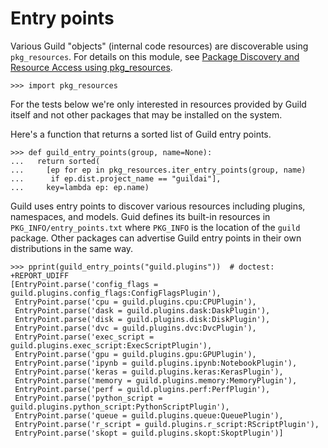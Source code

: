# Entry points

Various Guild "objects" (internal code resources) are discoverable
using `pkg_resources`. For details on this module, see [Package
Discovery and Resource Access using
pkg_resources](http://setuptools.readthedocs.io/en/latest/pkg_resources.html).

    >>> import pkg_resources

For the tests below we're only interested in resources provided by
Guild itself and not other packages that may be installed on the
system.

Here's a function that returns a sorted list of Guild entry points.

    >>> def guild_entry_points(group, name=None):
    ...   return sorted(
    ...     [ep for ep in pkg_resources.iter_entry_points(group, name)
    ...      if ep.dist.project_name == "guildai"],
    ...     key=lambda ep: ep.name)

Guild uses entry points to discover various resources including
plugins, namespaces, and models. Guid defines its built-in resources
in `PKG_INFO/entry_points.txt` where `PKG_INFO` is the location of the
`guild` package. Other packages can advertise Guild entry points in
their own distributions in the same way.

    >>> pprint(guild_entry_points("guild.plugins"))  # doctest: +REPORT_UDIFF
    [EntryPoint.parse('config_flags = guild.plugins.config_flags:ConfigFlagsPlugin'),
     EntryPoint.parse('cpu = guild.plugins.cpu:CPUPlugin'),
     EntryPoint.parse('dask = guild.plugins.dask:DaskPlugin'),
     EntryPoint.parse('disk = guild.plugins.disk:DiskPlugin'),
     EntryPoint.parse('dvc = guild.plugins.dvc:DvcPlugin'),
     EntryPoint.parse('exec_script = guild.plugins.exec_script:ExecScriptPlugin'),
     EntryPoint.parse('gpu = guild.plugins.gpu:GPUPlugin'),
     EntryPoint.parse('ipynb = guild.plugins.ipynb:NotebookPlugin'),
     EntryPoint.parse('keras = guild.plugins.keras:KerasPlugin'),
     EntryPoint.parse('memory = guild.plugins.memory:MemoryPlugin'),
     EntryPoint.parse('perf = guild.plugins.perf:PerfPlugin'),
     EntryPoint.parse('python_script = guild.plugins.python_script:PythonScriptPlugin'),
     EntryPoint.parse('queue = guild.plugins.queue:QueuePlugin'),
     EntryPoint.parse('r_script = guild.plugins.r_script:RScriptPlugin'),
     EntryPoint.parse('skopt = guild.plugins.skopt:SkoptPlugin')]

